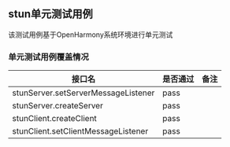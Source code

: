 ## stun单元测试用例

该测试用例基于OpenHarmony系统环境进行单元测试

### 单元测试用例覆盖情况

|接口名 | 是否通过 |备注|
|---|---|---|
|stunServer.setServerMessageListener|pass|
|stunServer.createServer|pass|
|stunClient.createClient|pass|
|stunClient.setClientMessageListener|pass|